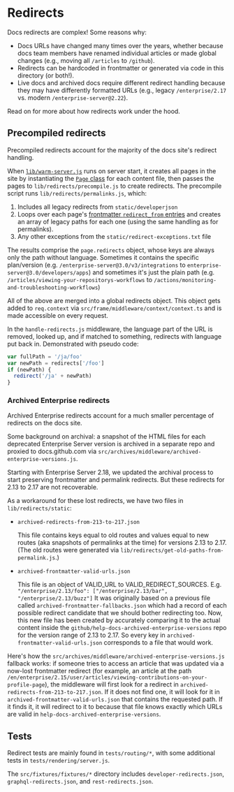 # Redirects

Docs redirects are complex! Some reasons why:

* Docs URLs have changed many times over the years, whether because docs team members have renamed individual articles or made global changes (e.g., moving all `/articles` to `/github`).
* Redirects can be hardcoded in frontmatter or generated via code in this directory (or both!).
* Live docs and archived docs require different redirect handling because they may have differently formatted URLs (e.g., legacy `/enterprise/2.17` vs. modern `/enterprise-server@2.22`).

Read on for more about how redirects work under the hood.

## Precompiled redirects

Precompiled redirects account for the majority of the docs site's redirect handling.

When [`lib/warm-server.js`](lib/warm-server.js) runs on server start, it creates all pages in the site by instantiating the [`Page` class](lib/page.js) for each content file, then passes the pages to `lib/redirects/precompile.js` to create redirects. The precompile script runs `lib/redirects/permalinks.js`, which:

1. Includes all legacy redirects from `static/developerjson`
2. Loops over each page's [frontmatter `redirect_from` entries](content/README.md#redirect_from) and creates an array of legacy paths for each one (using the same handling as for permalinks).
3. Any other exceptions from the `static/redirect-exceptions.txt` file

The results comprise the `page.redirects` object, whose keys are always only the path without language.
Sometimes it contains the specific plan/version (e.g. `/enterprise-server@3.0/v3/integrations` to `enterprise-server@3.0/developers/apps`) and sometimes it's just the plain path
(e.g. `/articles/viewing-your-repositorys-workflows` to `/actions/monitoring-and-troubleshooting-workflows`)

All of the above are merged into a global redirects object. This object gets added to `req.context` via `src/frame/middleware/context/context.ts` and is made accessible on every request.

In the `handle-redirects.js` middleware, the language part of the URL is
removed, looked up, and if matched to something, redirects with language
put back in. Demonstrated with pseudo code:

```javascript
var fullPath = '/ja/foo'
var newPath = redirects['/foo']
if (newPath) {
  redirect('/ja' + newPath)
}
```

### Archived Enterprise redirects

Archived Enterprise redirects account for a much smaller percentage of redirects on the docs site.

Some background on archival: a snapshot of the HTML files for each deprecated Enterprise Server version is archived in a separate repo and proxied to docs.github.com via `src/archives/middleware/archived-enterprise-versions.js`.

Starting with Enterprise Server 2.18, we updated the archival process to start preserving frontmatter and permalink redirects. But these redirects for 2.13 to 2.17 are not recoverable.

As a workaround for these lost redirects, we have two files in `lib/redirects/static`:

* `archived-redirects-from-213-to-217.json`

  This file contains keys equal to old routes and values equal to new routes (aka snapshots of permalinks at the time) for versions 2.13 to 2.17. (The old routes were generated via `lib/redirects/get-old-paths-from-permalink.js`.)

* `archived-frontmatter-valid-urls.json`

  This file is an object of VALID_URL to VALID_REDIRECT_SOURCES.
  E.g. `"/enterprise/2.13/foo": ["/enterprise/2.13/bar", "/enterprise/2.13/buzz"]`
  It was originally based on a previous file called `archived-frontmatter-fallbacks.json`
  which had a record of each possible redirect candidate that we should bother
  redirecting too.
  Now, this new file has been created by accurately comparing it to the actual
  content inside the `github/help-docs-archived-enterprise-versions` repo for the
  version range of 2.13 to 2.17. So every key in `archived-frontmatter-valid-urls.json`
  corresponds to a file that would work.

Here's how the `src/archives/middleware/archived-enterprise-versions.js` fallback works: if someone tries to access an article that was updated via a now-lost frontmatter redirect (for example, an article at the path `/en/enterprise/2.15/user/articles/viewing-contributions-on-your-profile-page`), the middleware will first look for a redirect in `archived-redirects-from-213-to-217.json`. If it does not find one, it will look for it in `archived-frontmatter-valid-urls.json` that contains the requested path. If it finds it, it will redirect to it to because that file knows exactly which URLs are valid in
`help-docs-archived-enterprise-versions`.

## Tests

Redirect tests are mainly found in `tests/routing/*`, with some additional tests in `tests/rendering/server.js`.

The `src/fixtures/fixtures/*` directory includes `developer-redirects.json`, `graphql-redirects.json`, and `rest-redirects.json`.
